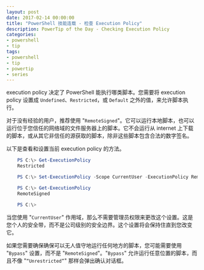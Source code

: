 ```yaml
---
layout: post
date: 2017-02-14 00:00:00
title: "PowerShell 技能连载 - 检查 Execution Policy"
description: PowerTip of the Day - Checking Execution Policy
categories:
- powershell
- tip
tags:
- powershell
- tip
- powertip
- series
---
```

execution policy 决定了 PowerShell 能执行哪类脚本。您需要将 execution policy 设置成 `Undefined`、`Restricted`，或 `Default` 之外的值，来允许脚本执行。

对于没有经验的用户，推荐使用 "`RemoteSigned`"。它可以运行本地脚本，也可以运行位于您信任的网络域的文件服务器上的脚本。它不会运行从 internet 上下载的脚本，或从其它非信任的源获取的脚本，除非这些脚本包含合法的数字签名。

以下是查看和设置当前 execution policy 的方法。

```powershell
    PS C:\> Get-ExecutionPolicy
    Restricted

    PS C:\> Set-ExecutionPolicy -Scope CurrentUser -ExecutionPolicy RemoteSigned -Force

    PS C:\> Get-ExecutionPolicy
    RemoteSigned

    PS C:\>
```

当您使用 "`CurrentUser`" 作用域，那么不需要管理员权限来更改这个设置。这是您个人的安全带，而不是公司级别的安全边界。这个设置将会保持住直到您改变它。

如果您需要确保确保可以无人值守地运行任何地方的脚本，您可能需要使用 "`Bypass`" 设置，而不是 "`RemoteSigned`"。"`Bypass`" 允许运行任意位置的脚本，而且不像 "`“Unrestricted”`" 那样会弹出确认对话框。

<!--本文国际来源：[Checking Execution Policy](http://community.idera.com/powershell/powertips/b/tips/posts/checking-execution-policy)-->
